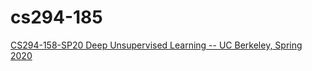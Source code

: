# cs294-185
[CS294-158-SP20 Deep Unsupervised Learning -- UC Berkeley, Spring 2020](https://sites.google.com/view/berkeley-cs294-158-sp20/home)
